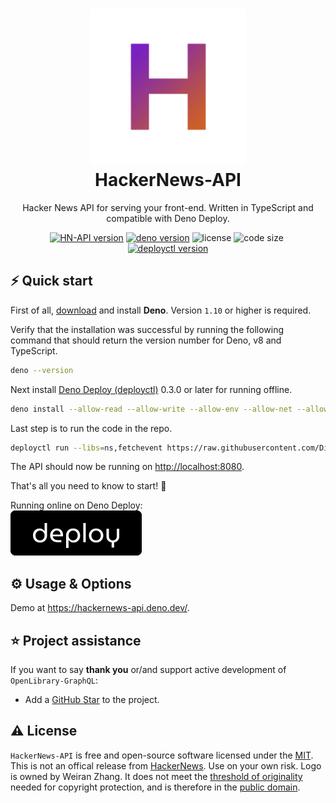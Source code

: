 <h1 align="center">
  <img src="./img/logo.png" width="250px"/><br/>
  HackerNews-API
</h1>
<p align="center">Hacker News API for serving your front-end. Written in TypeScript and compatible with <span href="https://deno.com/deploy">Deno Deploy</span>.

<p align="center"><a href="https://github.com/DiFronzo/hackernews-api/releases" target="_blank"><img src="https://img.shields.io/badge/version-v1.0.0-blue?style=for-the-badge&logo=none" alt="HN-API version" /></a>&nbsp;<a href="https://deno.land/x/hackernews-api@v1.0" target="_blank"><img src="https://img.shields.io/badge/Deno-1.10+-00ADD8?style=for-the-badge&logo=deno" alt="deno version" /></a>&nbsp;<img src="https://img.shields.io/badge/license-MIT-red?style=for-the-badge&logo=none" alt="license" />&nbsp;<img alt="code size" src="https://img.shields.io/github/languages/code-size/difronzo/hackernews-api?style=for-the-badge&logo=none">&nbsp;<a href="https://deno.com/deploy" target="_blank"><img src="https://img.shields.io/badge/Deno-0.3.0+-00ADD8?style=for-the-badge&logo=deno&label=deployctl" alt="deployctl version" /></a></p>


## ⚡️ Quick start

First of all, [download](https://deno.land/) and install **Deno**. Version `1.10` or higher is required.

Verify that the installation was successful by running the following command that should return the version number for Deno, v8 and TypeScript.

```bash
deno --version
```

Next install [Deno Deploy (deployctl)](https://deno.com/deploy) 0.3.0 or later for running offline.
```bash
deno install --allow-read --allow-write --allow-env --allow-net --allow-run --no-check -f https://deno.land/x/deploy/deployctl.ts
```

Last step is to run the code in the repo.
```bash
deployctl run --libs=ns,fetchevent https://raw.githubusercontent.com/DiFronzo/hackernews-api/main/mod.tsx
```
The API should now be running on [http://localhost:8080](http://localhost:8080).

That's all you need to know to start! 🎉

Running online on Deno Deploy:<br/>
[![Deploy this example](./img/deno-deploy-button.svg)](https://dash.deno.com/new?url=https://raw.githubusercontent.com/DiFronzo/hackernews-api/main/mod.tsx)

## ⚙️ Usage & Options

Demo at https://hackernews-api.deno.dev/.

## ⭐️ Project assistance

If you want to say **thank you** or/and support active development of `OpenLibrary-GraphQL`:

- Add a [GitHub Star](https://github.com/DiFronzo/OpenLibrary-GraphQL) to the project.

## ⚠️ License
`HackerNews-API` is free and open-source software licensed under the [MIT](https://github.com/DiFronzo/hackernews-api/blob/main/LICENSE). This is not an offical release from [HackerNews](https://github.com/HackerNews/API). Use on your own risk. Logo is owned by Weiran Zhang. It does not meet the [threshold of originality](https://commons.wikimedia.org/wiki/Commons:Threshold_of_originality) needed for copyright protection, and is therefore in the [public domain](https://en.wikipedia.org/wiki/Public_domain).
